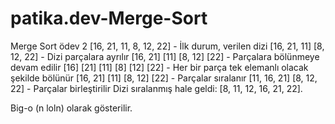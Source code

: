 # patika.dev-Merge-Sort
Merge Sort ödev 2
[16, 21, 11, 8, 12, 22] - İlk durum, verilen dizi
[16, 21, 11] [8, 12, 22] - Dizi parçalara ayrılır
[16, 21] [11] [8, 12] [22] - Parçalara bölünmeye devam edilir
[16] [21] [11] [8] [12] [22] - Her bir parça tek elemanlı olacak şekilde bölünür
[16, 21] [11] [8, 12] [22] - Parçalar sıralanır
[11, 16, 21] [8, 12, 22] - Parçalar birleştirilir
Dizi sıralanmış hale geldi: [8, 11, 12, 16, 21, 22].

Big-o (n loln) olarak gösterilir.
